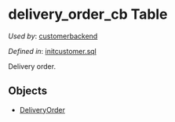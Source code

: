 # delivery_order_cb Table 

*Used by*: [customerbackend](../../backend/customerbackend.md) 

*Defined in*: [initcustomer.sql](../../dbinit/initcustomer.sql)

Delivery order.

## Objects 

- [DeliveryOrder](https://github.com/alexeysp11/workflow-lib/blob/main/docs/Models/Business/BusinessDocuments/DeliveryOrder.md)
